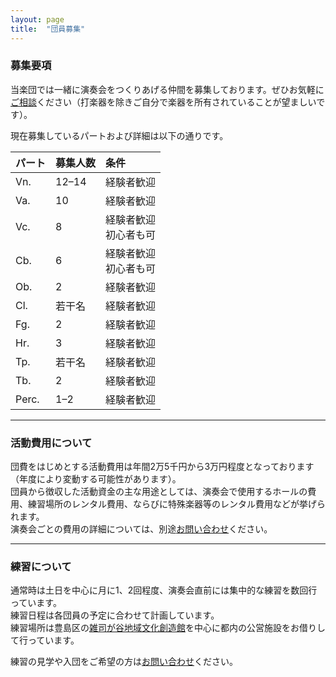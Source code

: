 ```yaml
---
layout: page
title:  "団員募集"
---
```

### 募集要項
当楽団では一緒に演奏会をつくりあげる仲間を募集しております。ぜひお気軽に[ご相談](/contact.html)ください（打楽器を除きご自分で楽器を所有されていることが望ましいです）。

現在募集しているパートおよび詳細は以下の通りです。

|パート|募集人数|条件|
|:--|:--|:--|
|Vn.|12–14|経験者歓迎|
|Va.|10|経験者歓迎|
|Vc.|8|経験者歓迎<br>初心者も可|
|Cb.|6|経験者歓迎<br>初心者も可|
|Ob.|2|経験者歓迎|
|Cl.|若干名|経験者歓迎|
|Fg.|2|経験者歓迎|
|Hr.|3|経験者歓迎|
|Tp.|若干名|経験者歓迎|
|Tb.|2|経験者歓迎|
|Perc.|1–2|経験者歓迎|

---

### 活動費用について
団費をはじめとする活動費用は年間2万5千円から3万円程度となっております（年度により変動する可能性があります）。<br>
団員から徴収した活動資金の主な用途としては、演奏会で使用するホールの費用、練習場所のレンタル費用、ならびに特殊楽器等のレンタル費用などが挙げられます。<br>
演奏会ごとの費用の詳細については、別途[お問い合わせ](/contact.html)ください。

---

### 練習について
通常時は土日を中心に月に1、2回程度、演奏会直前には集中的な練習を数回行っています。<br>
練習日程は各団員の予定に合わせて計画しています。<br>
練習場所は豊島区の<a target="_blank" rel="noopener" href="https://www.toshima-mirai.or.jp/center/e_zoshigaya/">雑司が谷地域文化創造館</a>を中心に都内の公営施設をお借りして行っています。

練習の見学や入団をご希望の方は[お問い合わせ](/contact.html)ください。
